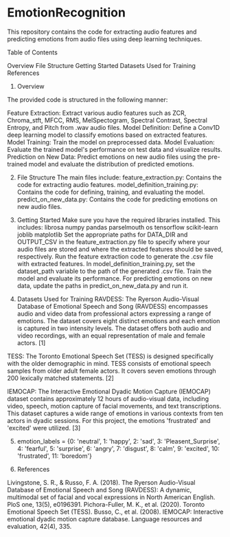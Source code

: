 # EmotionRecognition
This repository contains the code for extracting audio features and predicting emotions from audio files using deep learning techniques.

Table of Contents

Overview
File Structure
Getting Started
Datasets Used for Training
References
1. Overview

The provided code is structured in the following manner:

Feature Extraction: Extract various audio features such as ZCR, Chroma_stft, MFCC, RMS, MelSpectogram, Spectral Contrast, Spectral Entropy, and Pitch from .wav audio files.
Model Definition: Define a Conv1D deep learning model to classify emotions based on extracted features.
Model Training: Train the model on preprocessed data.
Model Evaluation: Evaluate the trained model's performance on test data and visualize results.
Prediction on New Data: Predict emotions on new audio files using the pre-trained model and evaluate the distribution of predicted emotions.

2. File Structure
The main files include:
feature_extraction.py: Contains the code for extracting audio features.
model_definition_training.py: Contains the code for defining, training, and evaluating the model.
predict_on_new_data.py: Contains the code for predicting emotions on new audio files.

3. Getting Started
Make sure you have the required libraries installed. This includes:
librosa
numpy
pandas
parselmouth
os
tensorflow
scikit-learn
joblib
matplotlib
Set the appropriate paths for DATA_DIR and OUTPUT_CSV in the feature_extraction.py file to specify where your audio files are stored and where the extracted features should be saved, respectively.
Run the feature extraction code to generate the .csv file with extracted features.
In model_definition_training.py, set the dataset_path variable to the path of the generated .csv file.
Train the model and evaluate its performance.
For predicting emotions on new data, update the paths in predict_on_new_data.py and run it.

5. Datasets Used for Training
RAVDESS: The Ryerson Audio-Visual Database of Emotional Speech and Song (RAVDESS) encompasses audio and video data from professional actors expressing a range of emotions. The dataset covers eight distinct emotions and each emotion is captured in two intensity levels. The dataset offers both audio and video recordings, with an equal representation of male and female actors. [1]

TESS: The Toronto Emotional Speech Set (TESS) is designed specifically with the older demographic in mind. TESS consists of emotional speech samples from older adult female actors. It covers seven emotions through 200 lexically matched statements. [2]

IEMOCAP: The Interactive Emotional Dyadic Motion Capture (IEMOCAP) dataset contains approximately 12 hours of audio-visual data, including video, speech, motion capture of facial movements, and text transcriptions. This dataset captures a wide range of emotions in various contexts from ten actors in dyadic sessions. For this project, the emotions 'frustrated' and 'excited' were utilized. [3]


5. emotion_labels = {0: 'neutral', 1: 'happy', 2: 'sad', 3: 'Pleasent_Surprise', 4: 'fearful', 5: 'surprise',
                  6: 'angry', 7: 'disgust', 8: 'calm', 9: 'excited', 10: 'frustrated', 11: 'boredom'}

6. References

Livingstone, S. R., & Russo, F. A. (2018). The Ryerson Audio-Visual Database of Emotional Speech and Song (RAVDESS): A dynamic, multimodal set of facial and vocal expressions in North American English. PloS one, 13(5), e0196391.
Pichora-Fuller, M. K., et al. (2020). Toronto Emotional Speech Set (TESS).
Busso, C., et al. (2008). IEMOCAP: Interactive emotional dyadic motion capture database. Language resources and evaluation, 42(4), 335.
